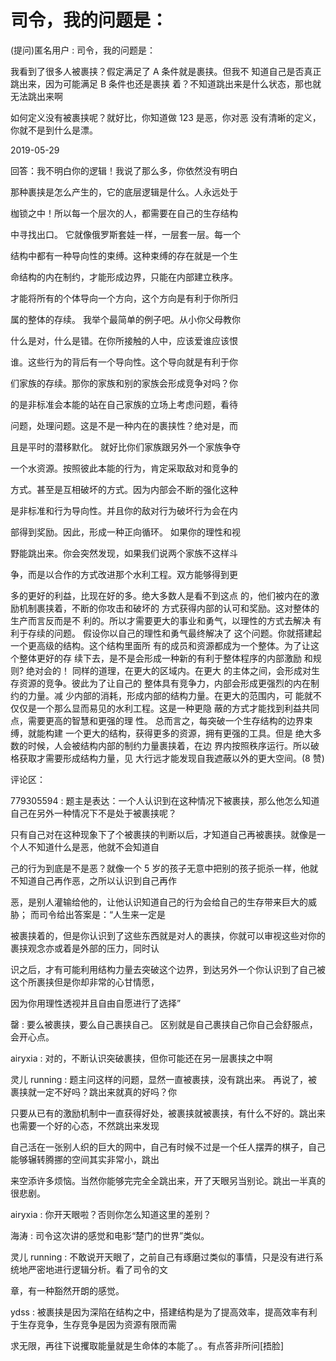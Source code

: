 # 司令，我的问题是：

(提问)匿名用户 : 司令，我的问题是：

我看到了很多人被裹挟？假定满足了 A 条件就是裹挟。但我不 知道自己是否真正跳出来，因为可能满足 B 条件也还是裹挟 着？不知道跳出来是什么状态，那也就无法跳出来啊

如何定义没有被裹挟呢？就好比，你知道做 123 是恶，你对恶 没有清晰的定义，你就不是到什么是漂。

2019-05-29

回答：我不明白你的逻辑！我说了那么多，你依然没有明白

那种裹挟是怎么产生的，它的底层逻辑是什么。人永远处于

枷锁之中！所以每一个层次的人，都需要在自己的生存结构

中寻找出口。 它就像俄罗斯套娃一样，一层套一层。每一个

结构中都有一种导向性的束缚。这种束缚的存在就是一个生

命结构的内在制约，才能形成边界，只能在内部建立秩序。

才能将所有的个体导向一个方向，这个方向是有利于你所归

属的整体的存续。 我举个最简单的例子吧。从小你父母教你

什么是对，什么是错。在你所接触的人中，应该爱谁应该恨

谁。这些行为的背后有一个导向性。这个导向就是有利于你

们家族的存续。那你的家族和别的家族会形成竞争对吗？你

的是非标准会本能的站在自己家族的立场上考虑问题，看待

问题，处理问题。这是不是一种内在的裹挟性？绝对是，而

且是平时的潜移默化。 就好比你们家族跟另外一个家族争夺

一个水资源。按照彼此本能的行为，肯定采取敌对和竞争的

方式。甚至是互相破坏的方式。因为内部会不断的强化这种

是非标准和行为导向性。并且你的敌对行为破坏行为会在内

部得到奖励。因此，形成一种正向循环。 如果你的理性和视

野能跳出来。你会突然发现，如果我们说两个家族不这样斗

争，而是以合作的方式改进那个水利工程。双方能够得到更

多的更好的利益，比现在好的多。绝大多数人是看不到这点 的，他们被内在的激励机制裹挟着，不断的你攻击和破坏的 方式获得内部的认可和奖励。这对整体的生产而言反而是不 利的。所以才需要更大的事业和勇气，以理性的方式去解决 有利于存续的问题。 假设你以自己的理性和勇气最终解决了 这个问题。你就搭建起一个更高级的结构。这个结构里面所 有的成员和资源都成为一个整体。为了让这个整体更好的存 续下去，是不是会形成一种新的有利于整体程序的内部激励 和规则? 绝对会的！ 同样的道理，在更大的区域内。在更大 的主体之间，会形成对生存资源的竞争。彼此为了让自己的 整体具有竞争力，内部会形成更强烈的内在制约的力量。减 少内部的消耗，形成内部的结构力量。在更大的范围内，可 能就不仅仅是一个那么显而易见的水利工程。这是一种更隐 蔽的方式才能找到利益共同点，需要更高的智慧和更强的理 性。 总而言之，每突破一个生存结构的边界束缚，就能构建 一个更大的结构，获得更多的资源，拥有更强的工具。但是 绝大多数的时候，人会被结构内部的制约力量裹挟着，在边 界内按照秩序运行。所以破格获取才需要形成结构力量，见 大行远才能发现自我遮蔽以外的更大空间。(8 赞)

评论区：

779305594 : 题主是表达：一个人认识到在这种情况下被裹挟，那么他怎么知道自己在另外一种情况下不是处于被裹挟呢？

只有自己对在这种现象下了个被裹挟的判断以后，才知道自己再被裹挟。就像是一个人不知道什么是恶，他就不会知道自

己的行为到底是不是恶？就像一个 5 岁的孩子无意中把别的孩子扼杀一样，他就不知道自己再作恶，之所以认识到自己再作

恶，是别人灌输给他的，让他认识知道自己的行为会给自己的生存带来巨大的威胁； 而司令给出答案是：“人生来一定是

被裹挟着的，但是你认识到了这些东西就是对人的裹挟，你就可以审视这些对你的裹挟观念亦或着是外部的压力，同时认

识之后，才有可能利用结构力量去突破这个边界，到达另外一个你认识到了自己被这个所裹挟但是你却非常的心甘情愿，

因为你用理性透视并且自由自愿进行了选择”

罄 : 要么被裹挟，要么自己裹挟自己。 区别就是自己裹挟自己你自己会舒服点，会开心点。

airyxia : 对的，不断认识突破裹挟，但你可能还在另一层裹挟之中啊

灵儿 running : 题主问这样的问题，显然一直被裹挟，没有跳出来。 再说了，被裹挟就一定不好吗？跳出来就真的好吗？你

只要从已有的激励机制中一直获得好处，被裹挟就被裹挟，有什么不好的。跳出来也需要一个好的心态，不然跳出来发现

自己活在一张别人织的巨大的网中，自己有时候不过是一个任人摆弄的棋子，自己能够辗转腾挪的空间其实非常小，跳出

来空添许多烦恼。当然你能够完完全全跳出来，开了天眼另当别论。跳出一半真的很悲剧。

airyxia : 你开天眼啦？否则你怎么知道这里的差别？

海涛 : 司令这次讲的感觉和电影“楚门的世界”类似。

灵儿 running : 不敢说开天眼了，之前自己有琢磨过类似的事情，只是没有进行系统地严密地进行逻辑分析。看了司令的文

章，有一种豁然开朗的感觉。

ydss : 被裹挟是因为深陷在结构之中，搭建结构是为了提高效率，提高效率有利于生存竞争，生存竞争是因为资源有限而需

求无限，再往下说攫取能量就是生命体的本能了。。有点答非所问[捂脸]